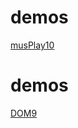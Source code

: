 # demos
[musPlay10](https://dmytrodobrovolsky.github.io/Prodjects/musPlay/)
# demos
[DOM9](https://dmytrodobrovolsky.github.io/Prodjects/Dom/)

